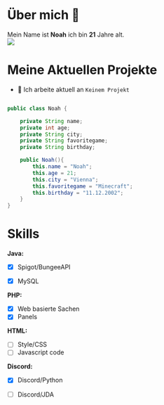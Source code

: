 # Über mich 👋

Mein Name ist **Noah** ich bin **21** Jahre alt.<br>
<a href="https://discord.gg/noahsdc" target="_blank"><img src="https://discord.c99.nl/widget/theme-5/586231322993754119.png"></a>


# Meine Aktuellen Projekte
<!-- - [ ] [eynoah.de](https://eynoah.de) -->
<!-- - [ ] [XeloGames Netzwerk](https://discord.gg/gapUTpADgb 'Joine gerne') (*Minecraft*)
- [ ] [Project with LennexDev](https://discord.gg/gamemode 'Join us') (*MCPE*) -->
<!-- - [ ] [XeloLife.gg](https://dc.rubysocials.tk 'Joine Gerne') (*FiveM*) -->
<!-- - [ ] [Mein Github](https://github.com/InvalidNoah/ "Klicke hier für mein Profil auf Gitubh") -->


- 🔭 Ich arbeite aktuell an ``Keinem Projekt``
<!--
- 🔭 I’m currently working on ...
- 🌱 I’m currently learning ...
- 👯 I’m looking to collaborate on ...
- 🤔 I’m looking for help with ...
- 💬 Ask me about ...
- 📫 How to reach me: ...
- 😄 Pronouns: ...
- ⚡ Fun fact: [Vocal from Real](https://vo.codes "Vo.codes")-->

```java

public class Noah {

    private String name;
    private int age;
    private String city;
    private String favoritegame;
    private String birthday;

    public Noah(){
        this.name = "Noah";
        this.age = 21;
        this.city = "Vienna";
        this.favoritegame = "Minecraft";
        this.birthday = "11.12.2002";
    }
}
```
# Skills
**Java:**
- [x] Spigot/BungeeAPI
- [x] MySQL


**PHP:**
- [x] Web basierte Sachen
- [x] Panels

**HTML:**
- [ ] Style/CSS
- [ ] Javascript code

**Discord:**
- [x] Discord/Python
- [ ] Discord/JDA

